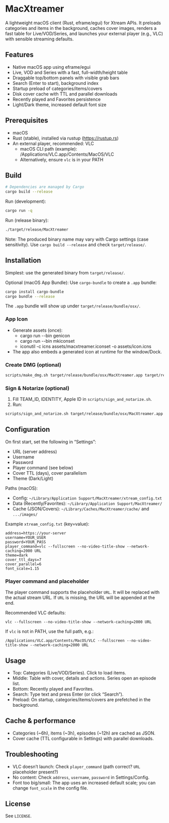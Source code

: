# MacXtreamer

A lightweight macOS client (Rust, eframe/egui) for Xtream APIs. It preloads categories and items in the background, caches cover images, renders a fast table for Live/VOD/Series, and launches your external player (e.g., VLC) with sensible streaming defaults.

## Features
- Native macOS app using eframe/egui
- Live, VOD and Series with a fast, full-width/height table
- Draggable top/bottom panels with visible grab bars
- Search (Enter to start), background index
- Startup preload of categories/items/covers
- Disk cover cache with TTL and parallel downloads
- Recently played and Favorites persistence
- Light/Dark theme, increased default font size

## Prerequisites
- macOS
- Rust (stable), installed via rustup (https://rustup.rs)
- An external player, recommended: VLC
	- macOS CLI path (example): /Applications/VLC.app/Contents/MacOS/VLC
	- Alternatively, ensure `vlc` is in your PATH

## Build
```bash
# Dependencies are managed by Cargo
cargo build --release
```

Run (development):
```bash
cargo run -q
```

Run (release binary):
```bash
./target/release/MacXtreamer
```

Note: The produced binary name may vary with Cargo settings (case sensitivity). Use `cargo build --release` and check `target/release/`.

## Installation
Simplest: use the generated binary from `target/release/`.

Optional (macOS App Bundle): Use `cargo-bundle` to create a `.app` bundle:
```bash
cargo install cargo-bundle
cargo bundle --release
```
The `.app` bundle will show up under `target/release/bundle/osx/`.

### App Icon
- Generate assets (once):
	- cargo run --bin genicon
	- cargo run --bin mkiconset
	- iconutil -c icns assets/macxtreamer.iconset -o assets/icon.icns
- The app also embeds a generated icon at runtime for the window/Dock.

### Create DMG (optional)
```bash
scripts/make_dmg.sh target/release/bundle/osx/MacXtreamer.app target/release/MacXtreamer.dmg
```

### Sign & Notarize (optional)
1) Fill TEAM_ID, IDENTITY, Apple ID in `scripts/sign_and_notarize.sh`.
2) Run:
```bash
scripts/sign_and_notarize.sh target/release/bundle/osx/MacXtreamer.app
```

## Configuration
On first start, set the following in “Settings”:
- URL (server address)
- Username
- Password
- Player command (see below)
- Cover TTL (days), cover parallelism
- Theme (Dark/Light)

Paths (macOS):
- Config: `~/Library/Application Support/MacXtreamer/xtream_config.txt`
- Data (Recently/Favorites): `~/Library/Application Support/MacXtreamer/`
- Cache (JSON/Covers): `~/Library/Caches/MacXtreamer/cache/` and `.../images/`

Example `xtream_config.txt` (key=value):
```
address=https://your-server
username=YOUR_USER
password=YOUR_PASS
player_command=vlc --fullscreen --no-video-title-show --network-caching=2000 URL
theme=dark
cover_ttl_days=7
cover_parallel=6
font_scale=1.15
```

### Player command and placeholder
The player command supports the placeholder `URL`. It will be replaced with the actual stream URL. If `URL` is missing, the URL will be appended at the end.

Recommended VLC defaults:
```
vlc --fullscreen --no-video-title-show --network-caching=2000 URL
```

If `vlc` is not in PATH, use the full path, e.g.:
```
/Applications/VLC.app/Contents/MacOS/VLC --fullscreen --no-video-title-show --network-caching=2000 URL
```

## Usage
- Top: Categories (Live/VOD/Series). Click to load items.
- Middle: Table with cover, details and actions. Series open an episode list.
- Bottom: Recently played and Favorites.
- Search: Type text and press Enter (or click “Search”).
- Preload: On startup, categories/items/covers are prefetched in the background.

## Cache & performance
- Categories (~6h), items (~3h), episodes (~12h) are cached as JSON.
- Cover cache (TTL configurable in Settings) with parallel downloads.

## Troubleshooting
- VLC doesn’t launch: Check `player_command` (path correct? `URL` placeholder present?)
- No content: Check `address`, `username`, `password` in Settings/Config.
- Font too big/small: The app uses an increased default scale; you can change `font_scale` in the config file.

## License
See `LICENSE`.
